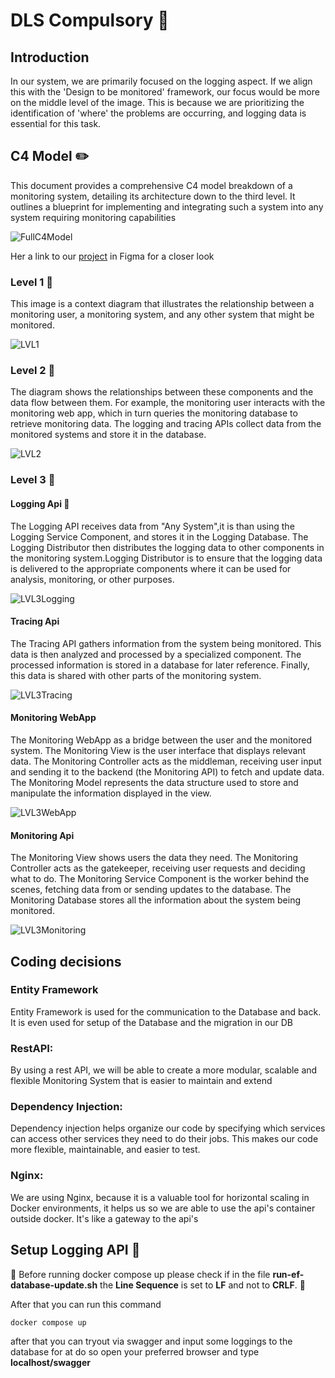 # **DLS Compulsory** :monocle_face:

## Introduction

In our system, we are primarily focused on the logging aspect. If we align this with the 'Design to be monitored' framework, our focus would be more on the middle level of the image. This is because we are prioritizing the identification of 'where' the problems are occurring, and logging data is essential for this task.

## **C4 Model** :pencil2:

This document provides a comprehensive C4 model breakdown of a monitoring system, detailing its architecture down to the third level. It outlines a blueprint for implementing and integrating such a system into any system requiring monitoring capabilities

![FullC4Model](https://github.com/Rogengell/DLS-Compulsory-Logging-Api/blob/main/Diagrams/C4Model.png)

Her a link to our [project](https://www.figma.com/board/892iLuWnOICp8H1fiWFxyl/DLS-Compulsory?node-id=38-425&node-type=section&t=nANISoYMvT7RMDkZ-0) in Figma for a closer look

### **Level 1** :bricks:

This image is a context diagram that illustrates the relationship between a monitoring user, a monitoring system, and any other system that might be monitored.

![LVL1](https://github.com/Rogengell/DLS-Compulsory-Logging-Api/blob/main/Diagrams/Level%201%20Monetoring%20System%20context%20diagram.png)

### **Level 2** :hammer:

The diagram shows the relationships between these components and the data flow between them. For example, the monitoring user interacts with the monitoring web app, which in turn queries the monitoring database to retrieve monitoring data. The logging and tracing APIs collect data from the monitored systems and store it in the database.

![LVL2](https://github.com/Rogengell/DLS-Compulsory-Logging-Api/blob/main/Diagrams/Level%202%20Container%20diagram%20Monetoring%20System.png)

### **Level 3** :wrench:

#### Logging Api :goal_net:

The Logging API receives data from "Any System",it is than using the Logging Service Component, and stores it in the Logging Database. The Logging Distributor then distributes the logging data to other components in the monitoring system.Logging Distributor is to ensure that the logging data is delivered to the appropriate components where it can be used for analysis, monitoring, or other purposes.

![LVL3Logging](https://github.com/Rogengell/DLS-Compulsory-Logging-Api/blob/main/Diagrams/Level%203%20Components%20diagram%20-%20Logging%20API.png)

#### Tracing Api

The Tracing API gathers information from the system being monitored. This data is then analyzed and processed by a specialized component. The processed information is stored in a database for later reference. Finally, this data is shared with other parts of the monitoring system.

![LVL3Tracing](https://github.com/Rogengell/DLS-Compulsory-Logging-Api/blob/main/Diagrams/Level%203%20Components%20diagram%20-%20Tracing%20API.png)

#### Monitoring WebApp

The Monitoring WebApp as a bridge between the user and the monitored system. The Monitoring View is the user interface that displays relevant data. The Monitoring Controller acts as the middleman, receiving user input and sending it to the backend (the Monitoring API) to fetch and update data. The Monitoring Model represents the data structure used to store and manipulate the information displayed in the view.

![LVL3WebApp](https://github.com/Rogengell/DLS-Compulsory-Logging-Api/blob/main/Diagrams/Level%203%20Components%20diagram%20-%20Monitoring%20WebApp.png)

#### Monitoring Api

The Monitoring View shows users the data they need. The Monitoring Controller acts as the gatekeeper, receiving user requests and deciding what to do. The Monitoring Service Component is the worker behind the scenes, fetching data from or sending updates to the database. The Monitoring Database stores all the information about the system being monitored.

![LVL3Monitoring](https://github.com/Rogengell/DLS-Compulsory-Logging-Api/blob/main/Diagrams/Level%203%20Components%20diagram%20-%20Monitoring%20API.png)

## **Coding decisions**

### **Entity Framework**

Entity Framework is used for the communication to the Database and back. It is even used for setup of the Database and the migration in our DB

### **RestAPI:**

By using a rest API, we will be able to create a more modular, scalable and flexible Monitoring System that is easier to maintain and extend

### **Dependency Injection:**

Dependency injection helps organize our code by specifying which services can access other services they need to do their jobs. This makes our code more flexible, maintainable, and easier to test.

### **Nginx:**

We are using Nginx, because it is a valuable tool for horizontal scaling in Docker environments, it helps us so we are able to use the api's container outside docker. It's like a gateway to the api's

## **Setup Logging API** :rocket:

:rotating_light: Before running docker compose up please check if in the file **run-ef-database-update.sh** the **Line Sequence** is set to **LF** and not to **CRLF**. :rotating_light:

After that you can run this command

```
docker compose up
```

after that you can tryout via swagger and input some loggings to the database
for at do so open your preferred browser and type **localhost/swagger**
